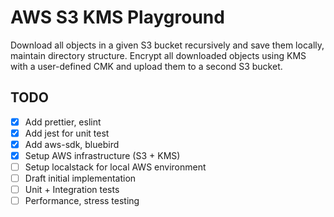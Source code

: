 # AWS S3 KMS Playground

Download all objects in a given S3 bucket recursively and save them locally, maintain directory structure. Encrypt all downloaded objects using KMS with a user-defined CMK and upload them to a second S3 bucket.
 
## TODO

- [x] Add prettier, eslint
- [x] Add jest for unit test
- [x] Add aws-sdk, bluebird
- [x] Setup AWS infrastructure (S3 + KMS)
- [ ] Setup localstack for local AWS environment
- [ ] Draft initial implementation
- [ ] Unit + Integration tests
- [ ] Performance, stress testing